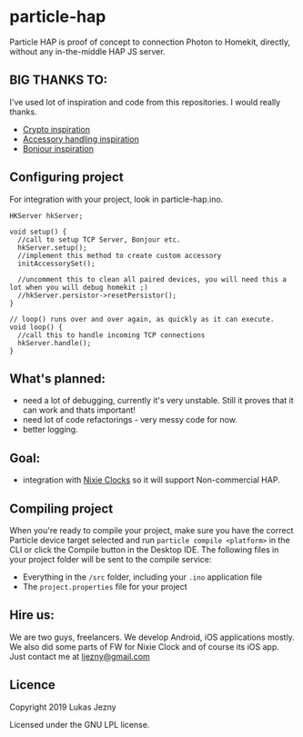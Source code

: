 # particle-hap

Particle HAP is proof of concept to connection Photon to Homekit, directly, without any in-the-middle HAP JS server.

## BIG THANKS TO:
I've used lot of inspiration and code from this repositories. I would really thanks.

- [Crypto inspiration](https://github.com/maximkulkin/esp-homekit-demo)
- [Accessory handling inspiration](https://github.com/etwmc/Personal-HomeKit-HAP)
- [Bonjour inspiration](https://github.com/moflo/homekit-particle)

## Configuring project
For integration with your project, look in particle-hap.ino.

```
HKServer hkServer;

void setup() {
  //call to setup TCP Server, Bonjour etc.
  hkServer.setup();
  //implement this method to create custom accessory
  initAccessorySet();

  //uncomment this to clean all paired devices, you will need this a lot when you will debug homekit ;)
  //hkServer.persistor->resetPersistor();
}

// loop() runs over and over again, as quickly as it can execute.
void loop() {
  //call this to handle incoming TCP connections
  hkServer.handle();
}

```

## What's planned:
- need a lot of debugging, currently it's very unstable. Still it proves that it can work and thats important!
- need lot of code refactorings - very messy code for now.
- better logging.

## Goal:
- integration with [Nixie Clocks](https://www.daliborfarny.com) so it will support Non-commercial HAP.

##

## Compiling project

When you're ready to compile your project, make sure you have the correct Particle device target selected and run `particle compile <platform>` in the CLI or click the Compile button in the Desktop IDE. The following files in your project folder will be sent to the compile service:

- Everything in the `/src` folder, including your `.ino` application file
- The `project.properties` file for your project

## Hire us:
We are two guys, freelancers. We develop Android, iOS applications mostly. We also did some parts of FW for Nixie Clock and of course its iOS app.
Just contact me at [ljezny@gmail.com](mailto:ljezny@gmail.com)

## Licence
Copyright 2019 Lukas Jezny

Licensed under the GNU LPL license.
